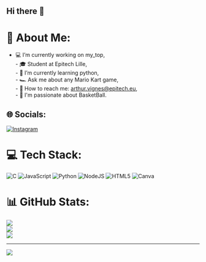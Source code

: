 ## Hi there 👋
# 💫 About Me:
- 💻 I’m currently working on my_top,<br>- 🎓 Student at Epitech Lille,<br>- 🐍 I’m currently learning python,<br>- 🏎️ Ask me about any Mario Kart game,<br>- 📧 How to reach me: arthur.vignes@epitech.eu,<br>- 🏀 I'm passionate about BasketBall.


## 🌐 Socials:
[![Instagram](https://img.shields.io/badge/Instagram-%23E4405F.svg?logo=Instagram&logoColor=white)](https://instagram.com/arthur.vignes10) 

# 💻 Tech Stack:
![C](https://img.shields.io/badge/c-%2300599C.svg?style=for-the-badge&logo=c&logoColor=white) ![JavaScript](https://img.shields.io/badge/javascript-%23323330.svg?style=for-the-badge&logo=javascript&logoColor=%23F7DF1E) ![Python](https://img.shields.io/badge/python-3670A0?style=for-the-badge&logo=python&logoColor=ffdd54) ![NodeJS](https://img.shields.io/badge/node.js-6DA55F?style=for-the-badge&logo=node.js&logoColor=white) ![HTML5](https://img.shields.io/badge/html5-%23E34F26.svg?style=for-the-badge&logo=html5&logoColor=white) ![Canva](https://img.shields.io/badge/Canva-%2300C4CC.svg?style=for-the-badge&logo=Canva&logoColor=white)
# 📊 GitHub Stats:
![](https://github-readme-stats.vercel.app/api?username=4rthurV&theme=dark&hide_border=false&include_all_commits=false&count_private=false)<br/>
![](https://github-readme-streak-stats.herokuapp.com/?user=4rthurV&theme=dark&hide_border=false)<br/>
![](https://github-readme-stats.vercel.app/api/top-langs/?username=4rthurV&theme=dark&hide_border=false&include_all_commits=false&count_private=false&layout=compact)

---
[![](https://visitcount.itsvg.in/api?id=4rthurV&icon=0&color=0)](https://visitcount.itsvg.in)
